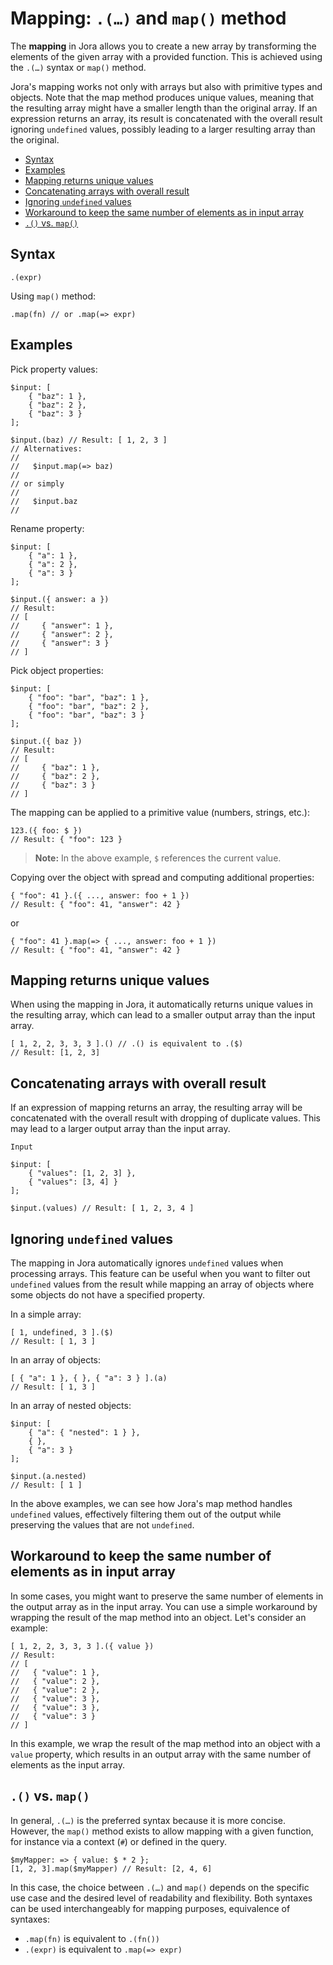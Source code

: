 # Mapping: `.(…)` and `map()` method

The **mapping** in Jora allows you to create a new array by transforming the elements of the given array with a provided function. This is achieved using the `.(…)` syntax or `map()` method.

Jora's mapping works not only with arrays but also with primitive types and objects. Note that the map method produces unique values, meaning that the resulting array might have a smaller length than the original array. If an expression returns an array, its result is concatenated with the overall result ignoring `undefined` values, possibly leading to a larger resulting array than the original.

- [Syntax](#syntax)
- [Examples](#examples)
- [Mapping returns unique values](#mapping-returns-unique-values)
- [Concatenating arrays with overall result](#concatenating-arrays-with-overall-result)
- [Ignoring `undefined` values](#ignoring-undefined-values)
- [Workaround to keep the same number of elements as in input array](#workaround-to-keep-the-same-number-of-elements-as-in-input-array)
- [`.()` vs. `map()`](#-vs-map)

## Syntax

```jora
.(expr)
```

Using `map()` method:

```jora
.map(fn) // or .map(=> expr)
```

## Examples

Pick property values:

```jora
$input: [
    { "baz": 1 },
    { "baz": 2 },
    { "baz": 3 }
];

$input.(baz) // Result: [ 1, 2, 3 ]
// Alternatives:
//
//   $input.map(=> baz)
//
// or simply
//
//   $input.baz
//
```

Rename property:

```jora
$input: [
    { "a": 1 },
    { "a": 2 },
    { "a": 3 }
];

$input.({ answer: a })
// Result:
// [
//     { "answer": 1 },
//     { "answer": 2 },
//     { "answer": 3 }
// ]
```

Pick object properties:

```jora
$input: [
    { "foo": "bar", "baz": 1 },
    { "foo": "bar", "baz": 2 },
    { "foo": "bar", "baz": 3 }
];

$input.({ baz })
// Result:
// [
//     { "baz": 1 },
//     { "baz": 2 },
//     { "baz": 3 }
// ]
```

The mapping can be applied to a primitive value (numbers, strings, etc.):

```jora
123.({ foo: $ })
// Result: { "foo": 123 }
```

> **Note:** In the above example, `$` references the current value.

Copying over the object with spread and computing additional properties:

```jora
{ "foo": 41 }.({ ..., answer: foo + 1 })
// Result: { "foo": 41, "answer": 42 }
```

or

```jora
{ "foo": 41 }.map(=> { ..., answer: foo + 1 })
// Result: { "foo": 41, "answer": 42 }
```

## Mapping returns unique values

When using the mapping in Jora, it automatically returns unique values in the resulting array, which can lead to a smaller output array than the input array.

```jora
[ 1, 2, 2, 3, 3, 3 ].() // .() is equivalent to .($)
// Result: [1, 2, 3]
```

## Concatenating arrays with overall result

If an expression of mapping returns an array, the resulting array will be concatenated with the overall result with dropping of duplicate values. This may lead to a larger output array than the input array.

`Input`

```jora
$input: [
    { "values": [1, 2, 3] },
    { "values": [3, 4] }
];

$input.(values) // Result: [ 1, 2, 3, 4 ]
```

## Ignoring `undefined` values

The mapping in Jora automatically ignores `undefined` values when processing arrays. This feature can be useful when you want to filter out `undefined` values from the result while mapping an array of objects where some objects do not have a specified property.

In a simple array:

```jora
[ 1, undefined, 3 ].($)
// Result: [ 1, 3 ]
```

In an array of objects:

```jora
[ { "a": 1 }, { }, { "a": 3 } ].(a)
// Result: [ 1, 3 ]
```

In an array of nested objects:

```jora
$input: [
    { "a": { "nested": 1 } },
    { },
    { "a": 3 }
];

$input.(a.nested)
// Result: [ 1 ]
```

In the above examples, we can see how Jora's map method handles `undefined` values, effectively filtering them out of the output while preserving the values that are not `undefined`.

## Workaround to keep the same number of elements as in input array

In some cases, you might want to preserve the same number of elements in the output array as in the input array. You can use a simple workaround by wrapping the result of the map method into an object. Let's consider an example:

```jora
[ 1, 2, 2, 3, 3, 3 ].({ value })
// Result:
// [
//   { "value": 1 },
//   { "value": 2 },
//   { "value": 2 },
//   { "value": 3 },
//   { "value": 3 },
//   { "value": 3 }
// ]
```

In this example, we wrap the result of the map method into an object with a `value` property, which results in an output array with the same number of elements as the input array.

## `.()` vs. `map()`

In general, `.(…)` is the preferred syntax because it is more concise. However, the `map()` method exists to allow mapping with a given function, for instance via a context (`#`) or defined in the query.

```jora
$myMapper: => { value: $ * 2 };
[1, 2, 3].map($myMapper) // Result: [2, 4, 6]
```

In this case, the choice between `.(…)` and `map()` depends on the specific use case and the desired level of readability and flexibility. Both syntaxes can be used interchangeably for mapping purposes, equivalence of syntaxes:

- `.map(fn)` is equivalent to `.(fn())`
- `.(expr)` is equivalent to `.map(=> expr)`
